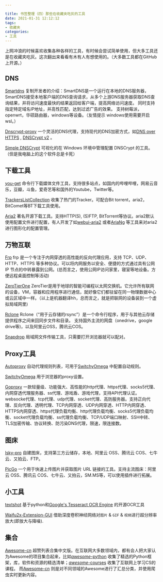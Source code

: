 ```yaml
---

title: 书签整理（四）那些在收藏夹吃灰的工具
date: 2021-01-31 12:12:12
tags: 
- 收藏夹 
categories: 
- 工具
---
```


上网冲浪的时候喜欢收集各种各样的工具，有时候会尝试简单使用，但大多工具还是在收藏夹吃灰。这次翻出来看看有木有人有想使用的。（大多数工具都在GitHub上开源。）

## DNS 

[Smartdns](https://github.com/pymumu/smartdns) 复制开发者的介绍：SmartDNS是一个运行在本地的DNS服务器，SmartDNS接受本地客户端的DNS查询请求，从多个上游DNS服务器获取DNS查询结果，并将访问速度最快的结果返回给客户端，提高网络访问速度。 同时支持指定特定域名IP地址，并高性匹配，达到过滤广告的效果。
支持树莓派，openwrt，华硕路由器，windows等设备。（友情提示 windows使用需要开启wsl。）

[Dnscrypt-proxy](https://github.com/DNSCrypt/dnscrypt-proxy) 一个灵活的DNS代理，支持现代的DNS加密方式，如[DNS over HTTPS](https://www.wikiwand.com/zh/DNS_over_HTTPS) , [DNSCrypt v2](https://dnscrypt.info/protocol) 。 

[Simple DNSCrypt](https://simplednscrypt.org/) 可视化的在 Windows 环境中管理配置 DNSCrypt 的工具。（但是我电脑上的这个软件总是卡死）

## 下载工具

[you-get](https://github.com/soimort/you-get) 命令行下载媒体文件工具，支持很多站点，如国内的哔哩哔哩，网易云音乐，豆瓣，斗鱼，爱奇艺等和国外的Youtube，Twitter等。

[TrackersListCollection](https://github.com/XIU2/TrackersListCollection) 收集了热门的Tracker。可配合Bit torrent，aria2，BitComet等BT下载工具使用。

[Aria2](https://github.com/aria2/aria2) 著名开源下载工具。支持HTTP(S), (S)FTP, BitTorrent等协议。aria2默认使用配置文件进行配置，有人开发了如[webui-aria2](https://github.com/ziahamza/webui-aria2) 或者[AriaNg](https://github.com/mayswind/AriaNg) 等工具来对aria2进行图形化的配置管理。

## 万物互联

[Frp](https://github.com/fatedier/frp) frp 是一个专注于内网穿透的高性能的反向代理应用，支持 TCP、UDP、HTTP、HTTPS 等多种协议。可以将内网服务以安全、便捷的方式通过具有公网 IP 节点的中转暴露到公网。(总而言之，使用公网IP访问家里，寝室等地设备。方便远程桌面控制等活动)

[ZeroTierOne](https://github.com/zerotier/ZeroTierOne) ZeroTier是用于地球的智能可编程以太网交换机。它允许所有联网的设备，VM，容器和应用程序进行通信，就好像它们都驻留在同一物理数据中心或云区域中一样。（以上是机器翻译hh，总而言之，就是把联网的设备装到一个虚拟局域网里)

[Rclone](https://github.com/rclone/rclone) Rclone（“用于云存储的rsync”）是一个命令行程序，用于与其他云存储提供程序之间来回同步文件和目录。 支持国外主流的网盘（onedrive，google drive等)，以及阿里云OSS，腾讯云COS。

[Snapdrop](https://onedoes.github.io/snapdrop/) 局域网文件传输工具，只需要打开浏览器就可以配对。



## Proxy工具

[Autoproxy](https://github.com/aglent/autoproxy) 自动代理规则列表，可用于[SwitchyOmega](https://github.com/FelisCatus/SwitchyOmega) 中配置自动规则。

[SwitchyOmega](https://github.com/FelisCatus/SwitchyOmega) 用于浏览器的proxy设置。

[Goproxy](https://github.com/snail007/goproxy) 一款轻量级、功能强大、高性能的http代理、https代理、socks5代理、内网穿透代理服务器、ss代理、游戏盾、游戏代理，支持API代理认证。websocke代理、tcp代理、udp代理、socket代理、高防服务器。支持正向代理、反向代理、透明代理、TCP内网穿透、UDP内网穿透、HTTP内网穿透、HTTPS内网穿透、https代理负载均衡、http代理负载均衡、socks5代理负载均衡、socket代理负载均衡、ss代理负载均衡、TCP/UDP端口映射、SSH中转、TLS加密传输、协议转换、防污染DNS代理，限速，限连接数。



## 图床

[lsky-pro](https://github.com/wisp-x/lsky-pro) 自建图床，支持第三方云储存，本地、阿里云 OSS、腾讯云 COS、七牛云、又拍云、FTP。

[PicGo](https://github.com/Molunerfinn/PicGo) 一个用于快速上传图片并获取图片 URL 链接的工具。支持主流图床：阿里云 OSS、腾讯云 COS、七牛云、又拍云，SM.MS等，可以使用插件进行拓展。

## 小工具

[textshot](https://github.com/ianzhao05/textshot) 基于python和[Google's Tesseract OCR Engine](https://github.com/tesseract-ocr/tesseract) 的开源OCR工具

[Waifu2x-Extension-GUI](https://github.com/AaronFeng753/Waifu2x-Extension-GUI) 借助深度卷积神经网络对`图片` & `GIF` & `视频`进行超分辨率放大(即放大与降噪). 

## 集合

[Awesome-cn](https://github.com/icopy-site/awesome-cn) 超赞列表合集中文版。在互联网大多数领域内，都有会人把大家认为Awesome的项目集合起来，比如[*awesome*-python](https://github.com/vinta/awesome-python) 收集了精选的Python框架，库，软件和资源的精选清单；[*awesome*-courses](https://github.com/prakhar1989/awesome-courses) 收集了互联网上学习CS的课程。 而[Awesome-cn](https://github.com/icopy-site/awesome-cn)  则是对不同领域的Awesome进行了汇总分类，并使用爬虫实时更新内容。



